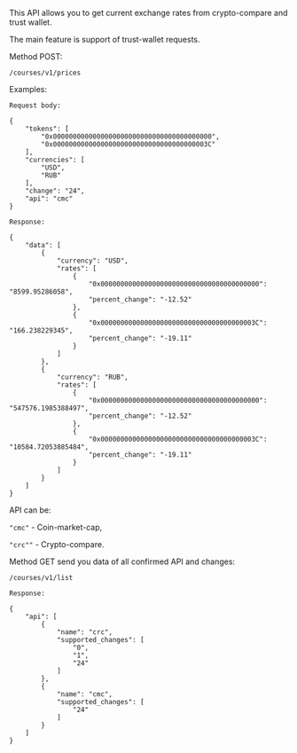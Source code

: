 This API allows you to get current exchange rates from crypto-compare and trust wallet.
 
The main feature is support of trust-wallet requests.

Method POST: 

```/courses/v1/prices```

Examples:
```
Request body:
```

```
{
    "tokens": [
        "0x0000000000000000000000000000000000000000",
        "0x000000000000000000000000000000000000003C"
    ],
    "currencies": [
        "USD",
        "RUB"
    ],
    "change": "24", 
    "api": "cmc"
}
```
```
Response:
```
```
{
    "data": [
        {
            "currency": "USD",
            "rates": [
                {
                    "0x0000000000000000000000000000000000000000": "8599.95286058",
                    "percent_change": "-12.52"
                },
                {
                    "0x000000000000000000000000000000000000003C": "166.238229345",
                    "percent_change": "-19.11"
                }
            ]
        },
        {
            "currency": "RUB",
            "rates": [
                {
                    "0x0000000000000000000000000000000000000000": "547576.1985388497",
                    "percent_change": "-12.52"
                },
                {
                    "0x000000000000000000000000000000000000003C": "10584.72053885484",
                    "percent_change": "-19.11"
                }
            ]
        }
    ]
}
```

API can be:

```"cmc"``` - Coin-market-cap, 

```"crc""``` - Crypto-compare.


Method GET send you data of all confirmed API and changes: 

```/courses/v1/list```

```
Response:

{
    "api": [
        {
            "name": "crc",
            "supported_changes": [
                "0",
                "1",
                "24"
            ]
        },
        {
            "name": "cmc",
            "supported_changes": [
                "24"
            ]
        }
    ]
}
```